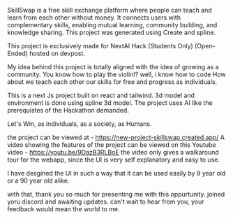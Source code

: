 SkillSwap is a free skill exchange platform where people can teach and learn from each other without money. It connects users with complementary skills, enabling mutual learning, community building, and knowledge sharing.
This project was generated using Create and spline.


This project is exclusively made for NextAI Hack (Students Only) (Open-Ended) hosted on devpost.

My idea behind this project is totally aligned with the idea of growing as a community.
You know how to play the violin!? well, i know how to code
How about we teach each other our skills for free and progress as individuals.

This is a next Js project built on react and tailwind. 
3d model and environment is done using spline 3d model. 
The project uses AI like the prerequistes of the Hackathon demanded.

Let's Win, as individuals, as a society, as Humans.


the project can be viewed at - https://new-project-skillswap.created.app/
A video showing the features of the project can be viewed on this Youtube video - https://youtu.be/9DazB3RLBoE
the video only gives a walkaround tour for the webapp, since the UI is very self explanatory and easy to use.

I have desgined the UI in such a way that it can be used easily by 9 year old or a 90 year old alike. 

with that, thank you so much for presenting me with this oppurtunity. joined yoru discord and awaiting updates.
can't wait to hear from you, your feedback would mean the world to me. 